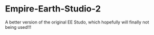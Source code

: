 # Empire-Earth-Studio-2
A better version of the original EE Studo, which hopefully will finally not being used!!!
